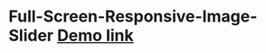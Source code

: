 # Full-Screen-Responsive-Image-Slider [ Demo link](https://angarev.github.io/Full-Screen-Responsive-Image-Slider/)
